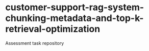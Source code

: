 # customer-support-rag-system-chunking-metadata-and-top-k-retrieval-optimization
Assessment task repository
